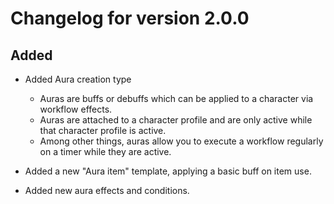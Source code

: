 # Changelog for version 2.0.0

## Added

- Added Aura creation type
  - Auras are buffs or debuffs which can be applied to a character via workflow effects.
  - Auras are attached to a character profile and are only active while that character profile is active.
  - Among other things, auras allow you to execute a workflow regularly on a timer while they are active.

- Added a new "Aura item" template, applying a basic buff on item use.
- Added new aura effects and conditions.
